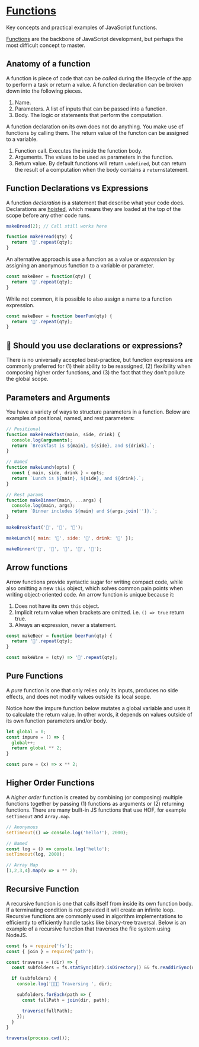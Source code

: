 # [Functions](https://www.youtube.com/watch?v=gigtS_5KOqo)
Key concepts and practical examples of JavaScript functions.

[Functions](https://developer.mozilla.org/en-US/docs/Web/JavaScript/Guide/Functions) are the backbone of JavaScript development, but perhaps the most difficult concept to master.

## Anatomy of a function

A function is piece of code that can be _called_ during the lifecycle of the app to perform a task or return a value. A function declaration can be broken down into the following pieces.

1. Name.
2. Parameters. A list of inputs that can be passed into a function.
3. Body. The logic or statements that perform the computation.

A function declaration on its own does not do anything. You make use of functions by calling them. The return value of the functon can be assigned to a variable.

1. Function call. Executes the inside the function body.
2. Arguments. The values to be used as parameters in the function.
3. Return value. By default functions will return `undefined`, but can return the result of a computation when the body contains a `return`statement.

## Function Declarations vs Expressions

A function _declaration_ is a statement that describe what your code does. Declarations are [hoisted](https://fireship.io/courses/javascript/beginner-js-survival-guide/), which means they are loaded at the top of the scope before any other code runs.

```js
makeBread(2); // Call still works here

function makeBread(qty) {
  return '🍞'.repeat(qty);
}
```

An alternative approach is use a function as a value or _expression_ by assigning an anonymous function to a variable or parameter.

```js
const makeBeer = function(qty) {
  return '🍺'.repeat(qty);
}
```

While not common, it is possible to also assign a name to a function expression.

```js
const makeBeer = function beerFun(qty) {
  return '🍺'.repeat(qty);
}
```

## 🤔 Should you use declarations or expressions?

There is no universally accepted best-practice, but function expressions are commonly preferred for (1) their ability to be reassigned, (2) flexibility when composing higher order functions, and (3) the fact that they don't pollute the global scope.

## Parameters and Arguments

You have a variety of ways to structure parameters in a function. Below are examples of positional, named, and rest parameters:

```js
// Positional
function makeBreakfast(main, side, drink) {
  console.log(arguments);
  return `Breakfast is ${main}, ${side}, and ${drink}.`;
}

// Named
function makeLunch(opts) {
  const { main, side, drink } = opts;
  return `Lunch is ${main}, ${side}, and ${drink}.`;
}

// Rest params
function makeDinner(main, ...args) {
  console.log(main, args);
  return `Dinner includes ${main} and ${args.join('')}.`;
}

makeBreakfast('🥞', '🥓', '🥛');

makeLunch({ main: '🥙', side: '🍟', drink: '🥤' });

makeDinner('🍜', '🥘', '🍙', '🥠', '🍑');
```

## Arrow functions

Arrow functions provide syntactic sugar for writing compact code, while also omitting a new `this` object, which solves common pain points when writing object-oriented code. An arrow function is unique because it:

1. Does not have its own `this` object.
2. Implicit return value when brackets are omitted. i.e. `() => true` return true.
3. Always an expression, never a statement.

```js
const makeBeer = function beerFun(qty) {
  return '🍺'.repeat(qty);
}

const makeWine = (qty) => '🍷'.repeat(qty);
```

## Pure Functions

A _pure_ function is one that only relies only its inputs, produces no side effects, and does not modify values outside its local scope.

Notice how the impure function below mutates a global variable and uses it to calculate the return value. In other words, it depends on values outside of its own function parameters and/or body.

```js
let global = 0;
const impure = () => {
  global++;
  return global ** 2;
}

const pure = (x) => x ** 2;
```

## Higher Order Functions

A _higher order_ function is created by combining (or composing) multiple functions together by passing (1) functions as arguments or (2) returning functions. There are many built-in JS functions that use HOF, for example `setTimeout` and `Array.map`.

```js
// Anonymous
setTimeout(() => console.log('hello!'), 2000);

// Named
const log = () => console.log('hello');
setTimeout(log, 2000);

// Array Map
[1,2,3,4].map(v => v ** 2);
```

## Recursive Function

A recursive function is one that calls itself from inside its own function body. If a terminating condition is not provided it will create an infinite loop. Recursive functions are commonly used in algorithm implementations to efficiently to efficiently handle tasks like binary-tree traversal. Below is an example of a recursive function that traverses the file system using NodeJS.

```js
const fs = require('fs');
const { join } = require('path');

const traverse = (dir) => {
  const subfolders = fs.statSync(dir).isDirectory() && fs.readdirSync(dir);

  if (subfolders) {
    console.log('👟👟👟 Traversing ', dir);

    subfolders.forEach(path => {
      const fullPath = join(dir, path);

      traverse(fullPath);
    });
  }
}

traverse(process.cwd());
```




